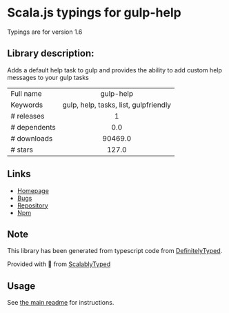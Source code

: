 
# Scala.js typings for gulp-help

Typings are for version 1.6

## Library description:
Adds a default help task to gulp and provides the ability to add custom help messages to your gulp tasks

|                    |                 |
| ------------------ | :-------------: |
| Full name          | gulp-help |
| Keywords           | gulp, help, tasks, list, gulpfriendly |
| # releases         | 1 |
| # dependents       | 0.0 |
| # downloads        | 90469.0 |
| # stars            | 127.0 |

## Links
- [Homepage](https://github.com/chmontgomery/gulp-help#readme)
- [Bugs](https://github.com/chmontgomery/gulp-help/issues)
- [Repository](https://github.com/chmontgomery/gulp-help)
- [Npm](https://www.npmjs.com/package/gulp-help)
    


## Note
This library has been generated from typescript code from [DefinitelyTyped](https://definitelytyped.org).

Provided with :purple_heart: from [ScalablyTyped](https://github.com/oyvindberg/ScalablyTyped)

## Usage
See [the main readme](../../readme.md) for instructions.


